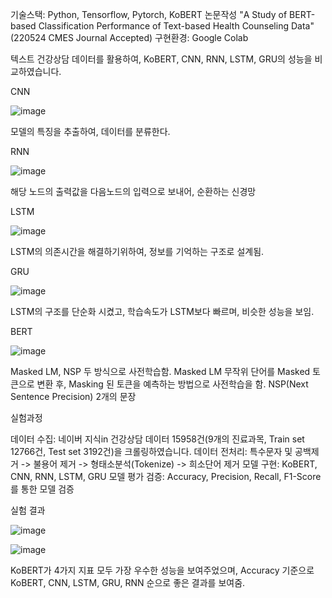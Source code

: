 
기술스택: Python, Tensorflow, Pytorch, KoBERT
논문작성 "A Study of BERT-based Classification Performance of Text-based Health Counseling Data"(220524 CMES Journal Accepted)
구현환경: Google Colab

텍스트 건강상담 데이터를 활용하여, KoBERT, CNN, RNN, LSTM, GRU의 성능을 비교하였습니다.

CNN

![image](https://user-images.githubusercontent.com/76803357/184536545-9138e78b-9994-4377-b042-41be90ddd2c4.png)

모델의 특징을 추출하여, 데이터를 분류한다.


RNN

![image](https://user-images.githubusercontent.com/76803357/184536557-a88aed3c-389f-4f1a-9d6d-1b779a6c789f.png)

해당 노드의 출력값을 다음노드의 입력으로 보내어, 순환하는 신경망


LSTM

![image](https://user-images.githubusercontent.com/76803357/184536561-42b9a1e9-e920-4565-9b6d-488d087b9940.png)

LSTM의 의존시간을 해결하기위하여, 정보를 기억하는 구조로 설계됨.


GRU

![image](https://user-images.githubusercontent.com/76803357/184537200-4a6bb1d8-ce65-4224-9a75-c949ac26ede4.png)

LSTM의 구조를 단순화 시켰고, 학습속도가 LSTM보다 빠르며, 비슷한 성능을 보임.


BERT

![image](https://user-images.githubusercontent.com/76803357/184536902-f89829ec-1bfc-45a9-a60b-4b87a98dcfd7.png)

Masked LM, NSP 두 방식으로 사전학습함.
Masked LM 무작위 단어를 Masked 토큰으로 변환 후, Masking 된 토큰을 예측하는 방법으로 사전학습을 함.
NSP(Next Sentence Precision) 2개의 문장 


실험과정

데이터 수집: 네이버 지식in 건강상담 데이터 15958건(9개의 진료과목, Train set 12766건, Test set 3192건)을 크롤링하였습니다. 
데이터 전처리: 특수문자 및 공백제거 -> 불용어 제거 -> 형태소분석(Tokenize) -> 희소단어 제거
모델 구현: KoBERT, CNN, RNN, LSTM, GRU
모델 평가 검증: Accuracy, Precision, Recall, F1-Score를 통한 모델 검증

실험 결과

![image](https://user-images.githubusercontent.com/76803357/184537108-777a66ec-ebd5-4581-a37e-0bee75e7f1a7.png)

![image](https://user-images.githubusercontent.com/76803357/184537230-dddf1db7-3c61-430d-90b1-7fcc737c0891.png)

KoBERT가 4가지 지표 모두 가장 우수한 성능을 보여주었으며, Accuracy 기준으로 KoBERT, CNN, LSTM, GRU, RNN 순으로 좋은 결과를 보여줌.



